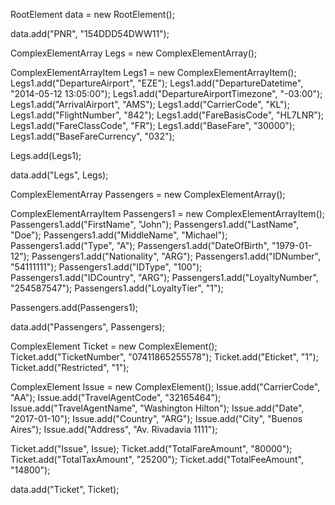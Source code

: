 RootElement data = new RootElement();

data.add("PNR", "154DDD54DWW11");

ComplexElementArray Legs = new ComplexElementArray();

ComplexElementArrayItem Legs1 = new ComplexElementArrayItem();
Legs1.add("DepartureAirport", "EZE");
Legs1.add("DepartureDatetime", "2014-05-12 13:05:00");
Legs1.add("DepartureAirportTimezone", "-03:00");
Legs1.add("ArrivalAirport", "AMS");
Legs1.add("CarrierCode", "KL");
Legs1.add("FlightNumber", "842");
Legs1.add("FareBasisCode", "HL7LNR");
Legs1.add("FareClassCode", "FR");
Legs1.add("BaseFare", "30000");
Legs1.add("BaseFareCurrency", "032");

Legs.add(Legs1);

data.add("Legs", Legs);

ComplexElementArray Passengers = new ComplexElementArray();

ComplexElementArrayItem Passengers1 = new ComplexElementArrayItem();
Passengers1.add("FirstName", "John");
Passengers1.add("LastName", "Doe");
Passengers1.add("MiddleName", "Michael");
Passengers1.add("Type", "A");
Passengers1.add("DateOfBirth", "1979-01-12");
Passengers1.add("Nationality", "ARG");
Passengers1.add("IDNumber", "54111111");
Passengers1.add("IDType", "100");
Passengers1.add("IDCountry", "ARG");
Passengers1.add("LoyaltyNumber", "254587547");
Passengers1.add("LoyaltyTier", "1");

Passengers.add(Passengers1);

data.add("Passengers", Passengers);

ComplexElement Ticket = new ComplexElement();
Ticket.add("TicketNumber", "07411865255578");
Ticket.add("Eticket", "1");
Ticket.add("Restricted", "1");

ComplexElement Issue = new ComplexElement();
Issue.add("CarrierCode", "AA");
Issue.add("TravelAgentCode", "32165464");
Issue.add("TravelAgentName", "Washington Hilton");
Issue.add("Date", "2017-01-10");
Issue.add("Country", "ARG");
Issue.add("City", "Buenos Aires");
Issue.add("Address", "Av. Rivadavia 1111");

Ticket.add("Issue", Issue);
Ticket.add("TotalFareAmount", "80000");
Ticket.add("TotalTaxAmount", "25200");
Ticket.add("TotalFeeAmount", "14800");

data.add("Ticket", Ticket);
